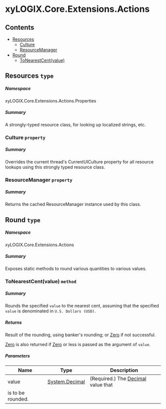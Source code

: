 <a name='assembly'></a>
# xyLOGIX.Core.Extensions.Actions

## Contents

- [Resources](#T-xyLOGIX-Core-Extensions-Actions-Properties-Resources 'xyLOGIX.Core.Extensions.Actions.Properties.Resources')
  - [Culture](#P-xyLOGIX-Core-Extensions-Actions-Properties-Resources-Culture 'xyLOGIX.Core.Extensions.Actions.Properties.Resources.Culture')
  - [ResourceManager](#P-xyLOGIX-Core-Extensions-Actions-Properties-Resources-ResourceManager 'xyLOGIX.Core.Extensions.Actions.Properties.Resources.ResourceManager')
- [Round](#T-xyLOGIX-Core-Extensions-Actions-Round 'xyLOGIX.Core.Extensions.Actions.Round')
  - [ToNearestCent(value)](#M-xyLOGIX-Core-Extensions-Actions-Round-ToNearestCent-System-Decimal- 'xyLOGIX.Core.Extensions.Actions.Round.ToNearestCent(System.Decimal)')

<a name='T-xyLOGIX-Core-Extensions-Actions-Properties-Resources'></a>
## Resources `type`

##### Namespace

xyLOGIX.Core.Extensions.Actions.Properties

##### Summary

A strongly-typed resource class, for looking up localized strings, etc.

<a name='P-xyLOGIX-Core-Extensions-Actions-Properties-Resources-Culture'></a>
### Culture `property`

##### Summary

Overrides the current thread's CurrentUICulture property for all
  resource lookups using this strongly typed resource class.

<a name='P-xyLOGIX-Core-Extensions-Actions-Properties-Resources-ResourceManager'></a>
### ResourceManager `property`

##### Summary

Returns the cached ResourceManager instance used by this class.

<a name='T-xyLOGIX-Core-Extensions-Actions-Round'></a>
## Round `type`

##### Namespace

xyLOGIX.Core.Extensions.Actions

##### Summary

Exposes static methods to round various quantities to various values.

<a name='M-xyLOGIX-Core-Extensions-Actions-Round-ToNearestCent-System-Decimal-'></a>
### ToNearestCent(value) `method`

##### Summary

Rounds the specified `value` to the nearest cent, assuming
that the specified `value` is denominated in
`U.S. Dollars (USD)`.

##### Returns

Result of the rounding, using banker's rounding; or
[Zero](http://msdn.microsoft.com/query/dev14.query?appId=Dev14IDEF1&l=EN-US&k=k:System.Decimal.Zero 'System.Decimal.Zero') if not successful.



[Zero](http://msdn.microsoft.com/query/dev14.query?appId=Dev14IDEF1&l=EN-US&k=k:System.Decimal.Zero 'System.Decimal.Zero') is also returned if
[Zero](http://msdn.microsoft.com/query/dev14.query?appId=Dev14IDEF1&l=EN-US&k=k:System.Decimal.Zero 'System.Decimal.Zero') or less is passed as the argument of
`value`.

##### Parameters

| Name | Type | Description |
| ---- | ---- | ----------- |
| value | [System.Decimal](http://msdn.microsoft.com/query/dev14.query?appId=Dev14IDEF1&l=EN-US&k=k:System.Decimal 'System.Decimal') | (Required.) The [Decimal](http://msdn.microsoft.com/query/dev14.query?appId=Dev14IDEF1&l=EN-US&k=k:System.Decimal 'System.Decimal') value that
is to be rounded. |
